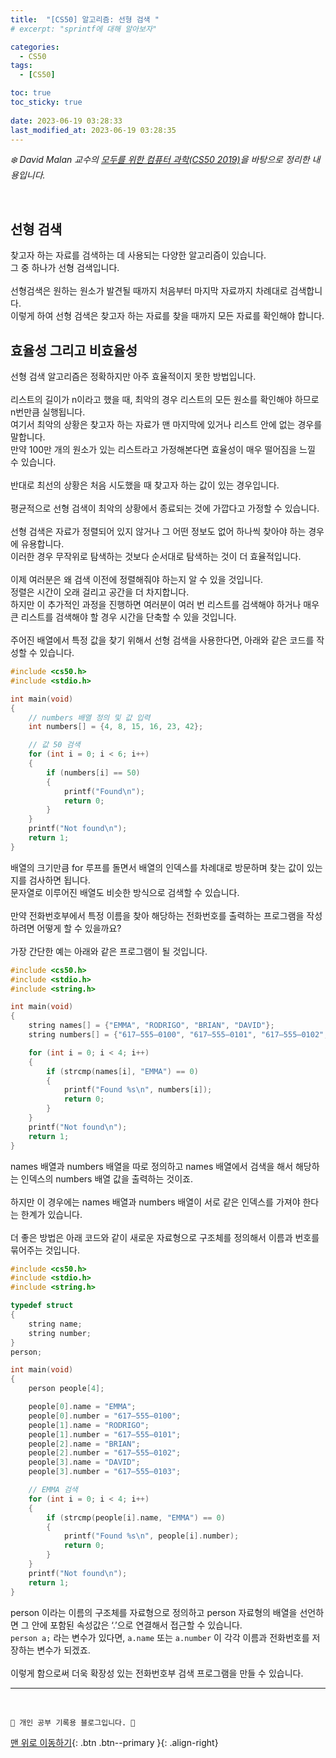 ```yaml
---
title:  "[CS50] 알고리즘: 선형 검색 "
# excerpt: "sprintf에 대해 알아보자"

categories:
  - CS50
tags:
  - [CS50]

toc: true
toc_sticky: true
 
date: 2023-06-19 03:28:33
last_modified_at: 2023-06-19 03:28:35
---
```



_❄️ David Malan 교수의 [모두를 위한 컴퓨터 과학(CS50 2019)](https://www.boostcourse.org/cs112/lecture/119003?isDesc=false)을 바탕으로 정리한 내용입니다._

<br>

## 선형 검색
찾고자 하는 자료를 검색하는 데 사용되는 다양한 알고리즘이 있습니다. <br>
그 중 하나가 선형 검색입니다.<br><br>
선형검색은 원하는 원소가 발견될 때까지 처음부터 마지막 자료까지 차례대로 검색합니다.<br>
이렇게 하여 선형 검색은 찾고자 하는 자료를 찾을 때까지 모든 자료를 확인해야 합니다.

## 효율성 그리고 비효율성
선형 검색 알고리즘은 정확하지만 아주 효율적이지 못한 방법입니다.<br><br>
리스트의 길이가 n이라고 했을 때, 최악의 경우 리스트의 모든 원소를 확인해야 하므로 n번만큼 실행됩니다.<br>
여기서 최악의 상황은 찾고자 하는 자료가 맨 마지막에 있거나 리스트 안에 없는 경우를 말합니다.<br>
만약 100만 개의 원소가 있는 리스트라고 가정해본다면 효율성이 매우 떨어짐을 느낄 수 있습니다.<br><br>
반대로 최선의 상황은 처음 시도했을 때 찾고자 하는 값이 있는 경우입니다.<br><br>
평균적으로 선형 검색이 최악의 상황에서 종료되는 것에 가깝다고 가정할 수 있습니다.<br><br>
선형 검색은 자료가 정렬되어 있지 않거나 그 어떤 정보도 없어 하나씩 찾아야 하는 경우에 유용합니다.<br>
이러한 경우 무작위로 탐색하는 것보다 순서대로 탐색하는 것이 더 효율적입니다.<br><br>
이제 여러분은 왜 검색 이전에 정렬해줘야 하는지 알 수 있을 것입니다.<br>
정렬은 시간이 오래 걸리고 공간을 더 차지합니다.<br>
하지만 이 추가적인 과정을 진행하면 여러분이 여러 번 리스트를 검색해야 하거나 매우 큰 리스트를 검색해야 할 경우 시간을 단축할 수 있을 것입니다.<br><br>
주어진 배열에서 특정 값을 찾기 위해서 선형 검색을 사용한다면, 아래와 같은 코드를 작성할 수 있습니다.
```c
#include <cs50.h>
#include <stdio.h>

int main(void)
{
    // numbers 배열 정의 및 값 입력
    int numbers[] = {4, 8, 15, 16, 23, 42};

    // 값 50 검색
    for (int i = 0; i < 6; i++)
    {
        if (numbers[i] == 50)
        {
            printf("Found\n");
            return 0;
        }
    }
    printf("Not found\n");
    return 1;
}
```
배열의 크기만큼 for 루프를 돌면서 배열의 인덱스를 차례대로 방문하며 찾는 값이 있는지를 검사하면 됩니다. <br>
문자열로 이루어진 배열도 비슷한 방식으로 검색할 수 있습니다.<br><br>
만약 전화번호부에서 특정 이름을 찾아 해당하는 전화번호를 출력하는 프로그램을 작성하려면 어떻게 할 수 있을까요?<br><br>
가장 간단한 예는 아래와 같은 프로그램이 될 것입니다.
```c
#include <cs50.h>
#include <stdio.h>
#include <string.h>

int main(void)
{
    string names[] = {"EMMA", "RODRIGO", "BRIAN", "DAVID"};
    string numbers[] = {"617–555–0100", "617–555–0101", "617–555–0102", "617–555–0103"};

    for (int i = 0; i < 4; i++)
    {
        if (strcmp(names[i], "EMMA") == 0)
        {
            printf("Found %s\n", numbers[i]);
            return 0;
        }
    }
    printf("Not found\n");
    return 1;
}
```
names 배열과 numbers 배열을 따로 정의하고 names 배열에서 검색을 해서 해당하는 인덱스의 numbers 배열 값을 출력하는 것이죠.<br><br>
하지만 이 경우에는 names 배열과 numbers 배열이 서로 같은 인덱스를 가져야 한다는 한계가 있습니다.<br><br>
더 좋은 방법은 아래 코드와 같이 새로운 자료형으로 구조체를 정의해서 이름과 번호를 묶어주는 것입니다.
```c
#include <cs50.h>
#include <stdio.h>
#include <string.h>

typedef struct
{
    string name;
    string number;
}
person;

int main(void)
{
    person people[4];

    people[0].name = "EMMA";
    people[0].number = "617–555–0100";
    people[1].name = "RODRIGO";
    people[1].number = "617–555–0101";
    people[2].name = "BRIAN";
    people[2].number = "617–555–0102";
    people[3].name = "DAVID";
    people[3].number = "617–555–0103";

    // EMMA 검색
    for (int i = 0; i < 4; i++)
    {
        if (strcmp(people[i].name, "EMMA") == 0)
        {
            printf("Found %s\n", people[i].number);
            return 0;
        }
    }
    printf("Not found\n");
    return 1;
}
```
person 이라는 이름의 구조체를 자료형으로 정의하고 person 자료형의 배열을 선언하면 그 안에 포함된 속성값은 ‘.’으로 연결해서 접근할 수 있습니다.<br>
`person a;` 라는 변수가 있다면, `a.name` 또는 `a.number` 이 각각 이름과 전화번호를 저장하는 변수가 되겠죠.<br><br>
이렇게 함으로써 더욱 확장성 있는 전화번호부 검색 프로그램을 만들 수 있습니다.









***
<br>


    💛 개인 공부 기록용 블로그입니다. 👻

[맨 위로 이동하기](#){: .btn .btn--primary }{: .align-right}